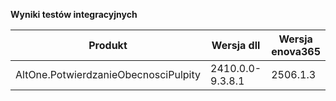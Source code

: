 **Wyniki testów integracyjnych**

| Produkt                              | Wersja dll       | Wersja enova365 | Data testu       | Status |
|--------------------------------------|------------------|-----------------|------------------|--------|
| AltOne.PotwierdzanieObecnosciPulpity | 2410.0.0-9.3.8.1 | 2506.1.3        | 01.09.2025 16:20 | ✅     |
